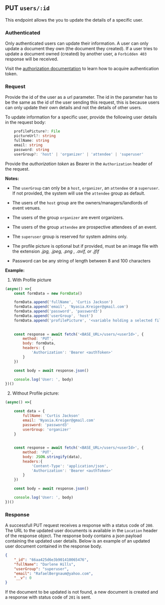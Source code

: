 ## PUT `users/:id`

This endpoint allows the you to update the details of a specific user.

### Authenticated

Only authenticated users can update their information. A user can only update a document they own (the document they created). If a user tries to update a document owned (created) by another user, a `Forbidden 403` response will be received. 

Visit the [authorization documentation](../../../authentication/authentication.md) to learn how to acquire authentication token.


### Request

Provide the id of the user as a url parameter. The id in the parameter has to be the same as the id of the user sending this request, this is because users can only update their own details and not the details of other users.

To update information for a specific user, provide the following user details in the request body:

```typescript
    profilePicture?: File 
    pictureUrl?: string
    fullName: string
    email: string
    password: string 
    userGroup?: 'host' | 'organizer' | 'attendee' | 'superuser'
```

Provide the *authorization token* as Bearer in the `Authorization` header of the request.

**Notes:**
- The `userGroup` can only be a `host`, `organizer`, an `attendee` or a `superuser`. If not provided, the system will use the `attendee` group as default. 

- The users of the `host` group are the owners/managers/landlords of event venues.
- The users of the group `organizer` are event organizers.
- The users of the group `attendee` are prospective attendees of an event.
- The `superuser` group is reserved for system admins only.

- The profile picture is optional but if provided, must be an image file with the extension *.jpg, .jpeg, .png , .avif, or .jfif*
- Password can be any string of length between 8 and 100 characters

**Example:**

1. With Profile picture

```javascript
(async() =>{
    const formData = new FormData()

    formData.append('fullName', 'Curtis Jackson')
    formData.append('email', 'Nyasia.Kreiger@gmail.com')
    formData.append('password', 'password3')
    formData.append('userGroup', 'host')
    formData.append('profilePicture', '<variable holding a selected file>')
    
    
    const response = await fetch('<BASE_URL>/users/<userId>', {
        method: 'PUT',
        body: formData,
        headers: {
            'Authorization': 'Bearer <authToken>'
        }
    })

    const body = await response.json()

    console.log('User: ', body)
})()
```

2. Without Profile picture:

```javascript
(async() =>{

    const data = {
        fullName: 'Curtis Jackson'
        email: 'Nyasia.Kreiger@gmail.com'
        password: 'password3'
        userGroup: 'organizer'
    }
    
    
    const response = await fetch('<BASE_URL>/users/<userId>', {
        method: 'PUT',
        body: JSON.stringify(data),
        headers:{
            'Content-Type': 'application/json',
            'Authorization': 'Bearer <authToken>'
        }
    })

    const body = await response.json()

    console.log('User: ', body)
})()
```

### Response

A successfull PUT request receives a response with a status code of `200`. The URL to the updated user documents is available in the `Location` header of the response object. The response body contains a json payload containing the updated user details. Below is an example of an updated user document contained in the response body.

```json
{
    "_id": "66aa425d6e3b901410065476",
    "fullName": "Darlene Hills",
    "userGroup": "superuser",
    "email": "RafaelBergnaum@yahoo.com",
    "__v": 0
}
```

If the document to be updated is not found, a new document is created and a response with status code of `201` is sent. 